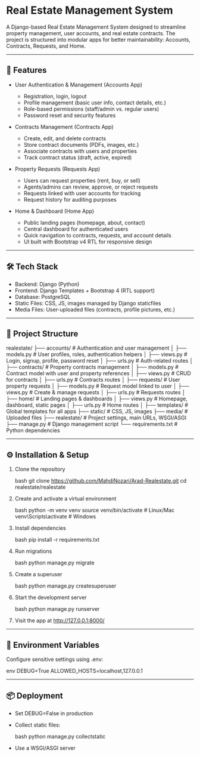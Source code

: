 # Real Estate Management System

A Django-based Real Estate Management System designed to streamline property management, user accounts, and real estate contracts.
The project is structured into modular apps for better maintainability: Accounts, Contracts, Requests, and Home.

---

## 🚀 Features

* User Authentication & Management (Accounts App)

  * Registration, login, logout
  * Profile management (basic user info, contact details, etc.)
  * Role-based permissions (staff/admin vs. regular users)
  * Password reset and security features

* Contracts Management (Contracts App)

  * Create, edit, and delete contracts
  * Store contract documents (PDFs, images, etc.)
  * Associate contracts with users and properties
  * Track contract status (draft, active, expired)

* Property Requests (Requests App)

  * Users can request properties (rent, buy, or sell)
  * Agents/admins can review, approve, or reject requests
  * Requests linked with user accounts for tracking
  * Request history for auditing purposes

* Home & Dashboard (Home App)

  * Public landing pages (homepage, about, contact)
  * Central dashboard for authenticated users
  * Quick navigation to contracts, requests, and account details
  * UI built with Bootstrap v4 RTL for responsive design

---

## 🛠️ Tech Stack

* Backend: Django (Python)
* Frontend: Django Templates + Bootstrap 4 (RTL support)  
* Database: PostgreSQL
* Static Files: CSS, JS, images managed by Django staticfiles
* Media Files: User-uploaded files (contracts, profile pictures, etc.)

---

## 📂 Project Structure


realestate/
├── accounts/        # Authentication and user management
│   ├── models.py    # User profiles, roles, authentication helpers
│   ├── views.py     # Login, signup, profile, password reset
│   ├── urls.py      # Auth-related routes
│
├── contracts/       # Property contracts management
│   ├── models.py    # Contract model with user and property references
│   ├── views.py     # CRUD for contracts
│   ├── urls.py      # Contracts routes
│
├── requests/        # User property requests
│   ├── models.py    # Request model linked to user
│   ├── views.py     # Create & manage requests
│   ├── urls.py      # Requests routes
│
├── home/            # Landing pages & dashboards
│   ├── views.py     # Homepage, dashboard, static pages
│   ├── urls.py      # Home routes
│
├── templates/       # Global templates for all apps
├── static/          # CSS, JS, images
├── media/           # Uploaded files
├── realestate/      # Project settings, main URLs, WSGI/ASGI
├── manage.py        # Django management script
└── requirements.txt # Python dependencies

---

## ⚙️ Installation & Setup

1. Clone the repository

   bash
   git clone https://github.com/MahdiNozari/Arad-Realestate.git
   cd realestate/realestate
   
2. Create and activate a virtual environment

   bash
   python -m venv venv
   source venv/bin/activate   # Linux/Mac
   venv\Scripts\activate      # Windows
   
3. Install dependencies

   bash
   pip install -r requirements.txt
   
4. Run migrations

   bash
   python manage.py migrate
   
5. Create a superuser

   bash
   python manage.py createsuperuser
   
6. Start the development server

   bash
   python manage.py runserver
   
7. Visit the app at http://127.0.0.1:8000/

---

## 🔑 Environment Variables

Configure sensitive settings using .env:

env
DEBUG=True
ALLOWED_HOSTS=localhost,127.0.0.1

---


## 📦 Deployment

* Set DEBUG=False in production

* Collect static files:

  bash
  python manage.py collectstatic
  
* Use a WSGI/ASGI server
